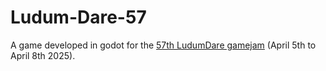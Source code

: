 # Ludum-Dare-57

A game developed in godot for the [57th LudumDare gamejam](https://ldjam.com/events/ludum-dare/57) (April 5th to April 8th 2025).
